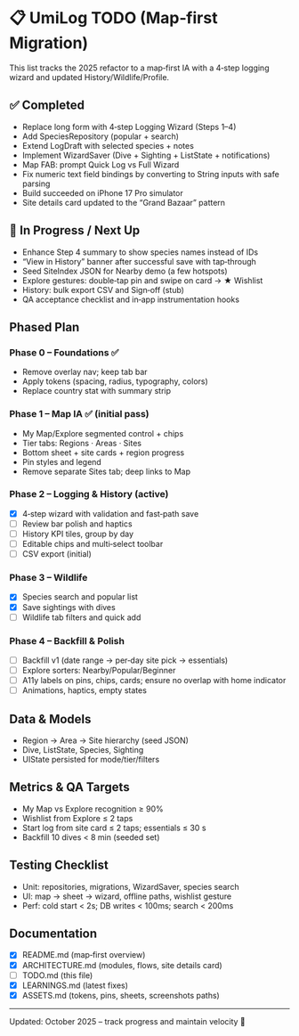 # 📋 UmiLog TODO (Map‑first Migration)

This list tracks the 2025 refactor to a map‑first IA with a 4‑step logging wizard and updated History/Wildlife/Profile.

## ✅ Completed
- Replace long form with 4‑step Logging Wizard (Steps 1–4)
- Add SpeciesRepository (popular + search)
- Extend LogDraft with selected species + notes
- Implement WizardSaver (Dive + Sighting + ListState + notifications)
- Map FAB: prompt Quick Log vs Full Wizard
- Fix numeric text field bindings by converting to String inputs with safe parsing
- Build succeeded on iPhone 17 Pro simulator
- Site details card updated to the “Grand Bazaar” pattern

## 🚧 In Progress / Next Up
- Enhance Step 4 summary to show species names instead of IDs
- “View in History” banner after successful save with tap‑through
- Seed SiteIndex JSON for Nearby demo (a few hotspots)
- Explore gestures: double‑tap pin and swipe on card → ★ Wishlist
- History: bulk export CSV and Sign‑off (stub)
- QA acceptance checklist and in‑app instrumentation hooks

## Phased Plan

### Phase 0 – Foundations ✅
- Remove overlay nav; keep tab bar
- Apply tokens (spacing, radius, typography, colors)
- Replace country stat with summary strip

### Phase 1 – Map IA ✅ (initial pass)
- My Map/Explore segmented control + chips
- Tier tabs: Regions · Areas · Sites
- Bottom sheet + site cards + region progress
- Pin styles and legend
- Remove separate Sites tab; deep links to Map

### Phase 2 – Logging & History (active)
- [x] 4‑step wizard with validation and fast‑path save
- [ ] Review bar polish and haptics
- [ ] History KPI tiles, group by day
- [ ] Editable chips and multi‑select toolbar
- [ ] CSV export (initial)

### Phase 3 – Wildlife
- [x] Species search and popular list
- [x] Save sightings with dives
- [ ] Wildlife tab filters and quick add

### Phase 4 – Backfill & Polish
- [ ] Backfill v1 (date range → per‑day site pick → essentials)
- [ ] Explore sorters: Nearby/Popular/Beginner
- [ ] A11y labels on pins, chips, cards; ensure no overlap with home indicator
- [ ] Animations, haptics, empty states

## Data & Models
- Region → Area → Site hierarchy (seed JSON)
- Dive, ListState, Species, Sighting
- UIState persisted for mode/tier/filters

## Metrics & QA Targets
- My Map vs Explore recognition ≥ 90%
- Wishlist from Explore ≤ 2 taps
- Start log from site card ≤ 2 taps; essentials ≤ 30 s
- Backfill 10 dives < 8 min (seeded set)

## Testing Checklist
- Unit: repositories, migrations, WizardSaver, species search
- UI: map → sheet → wizard, offline paths, wishlist gesture
- Perf: cold start < 2s; DB writes < 100ms; search < 200ms

## Documentation
- [x] README.md (map‑first overview)
- [x] ARCHITECTURE.md (modules, flows, site details card)
- [ ] TODO.md (this file)
- [x] LEARNINGS.md (latest fixes)
- [x] ASSETS.md (tokens, pins, sheets, screenshots paths)

---

Updated: October 2025 – track progress and maintain velocity 🚀
